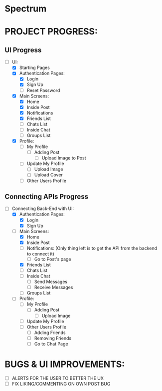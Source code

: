 # Spectrum

PROJECT PROGRESS:
======

UI Progress
------
- [ ] UI:
  - [x] Starting Pages
  - [x] Authentication Pages:
    - [x] Login
    - [x] Sign Up
    - [ ] Reset Password
  - [x] Main Screens:
    - [x] Home
    - [x] Inside Post
    - [x] Notifications
    - [x] Friends List
    - [ ] Chats List
    - [ ] Inside Chat
    - [ ] Groups List
  - [x] Profile:
    - [ ] My Profile
        - [ ] Adding Post
          - [ ] Upload Image to Post
    - [ ] Update My Profile
        - [ ] Upload Image
        - [ ] Upload Cover
    - [ ] Other Users Profile

Connecting APIs Progress
------
- [ ] Connecting Back-End with UI:
    - [x] Authentication Pages:
      - [x] Login
      - [x] Sign Up
    - [ ] Main Screens:
      - [x] Home
      - [x] Inside Post
      - [ ] Notifications: (Only thing left is to get the API from the backend to connect it)
        - [ ] Go to Post's page 
      - [x] Friends List
      - [ ] Chats List
      - [ ] Inside Chat
        - [ ] Send Messages
        - [ ] Receive Messages
      - [ ] Groups List
    - [ ] Profile:
      - [ ] My Profile
        - [ ] Adding Post
          - [ ] Upload Image
      - [ ] Update My Profile
      - [ ] Other Users Profile
        - [ ] Adding Friends
        - [ ] Removing Friends
        - [ ] Go to Chat Page

BUGS & UI IMPROVEMENTS:
===============
- [ ] ALERTS FOR THE USER TO BETTER THE UX
- [ ] FIX LIKING/COMMENTING ON OWN POST BUG
